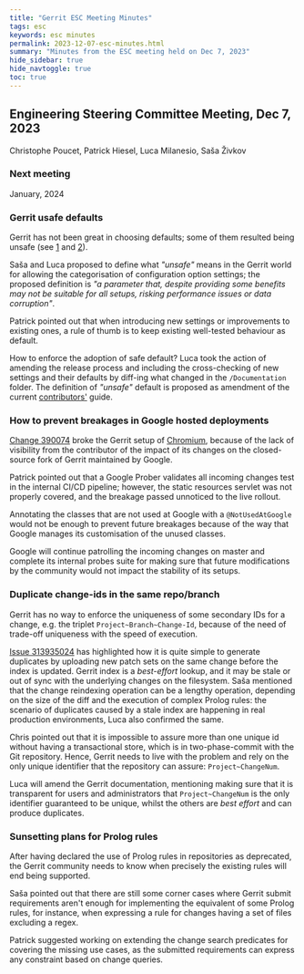 ```yaml
---
title: "Gerrit ESC Meeting Minutes"
tags: esc
keywords: esc minutes
permalink: 2023-12-07-esc-minutes.html
summary: "Minutes from the ESC meeting held on Dec 7, 2023"
hide_sidebar: true
hide_navtoggle: true
toc: true
---
```


## Engineering Steering Committee Meeting, Dec 7, 2023

Christophe Poucet, Patrick Hiesel, Luca Milanesio, Saša Živkov

### Next meeting

January, 2024

### Gerrit usafe defaults

Gerrit has not been great in choosing defaults; some of them resulted
being unsafe
(see [1](https://gerrit-documentation.storage.googleapis.com/Documentation/3.8.2/config-gerrit.html#index.paginationType)
and [2](https://gerrit-documentation.storage.googleapis.com/Documentation/3.8.2/config-gerrit.html#core.usePerRequestRefCache)).

Saša and Luca proposed to define what _"unsafe"_ means in the Gerrit
world for allowing the categorisation of configuration option settings;
the proposed definition is _"a parameter that, despite providing some
benefits may not be suitable for all setups, risking performance issues or
data corruption"_.

Patrick pointed out that when introducing new settings or improvements
to existing ones, a rule of thumb is to keep existing well-tested behaviour
as default.

How to enforce the adoption of safe default? Luca took the action of
amending the release process and including the cross-checking of new
settings and their defaults by diff-ing what changed in the
`/Documentation` folder. The definition of _"unsafe"_ default is proposed
as amendment of the current
[contributors'](https://gerrit-documentation.storage.googleapis.com/Documentation/3.9.1/dev-contributing.html)
guide.

### How to prevent breakages in Google hosted deployments

[Change 390074](https://gerrit-review.googlesource.com/390074) broke the
Gerrit setup of [Chromium](https://chromium-review.googlesource.com),
because of the lack of visibility from the contributor
of the impact of its changes on the closed-source fork of Gerrit maintained
by Google.

Patrick pointed out that a Google Prober validates all incoming changes
test in the internal CI/CD pipeline; however, the static resources servlet
was not properly covered, and the breakage passed unnoticed to the live
rollout.

Annotating the classes that are not used at Google with a `@NotUsedAtGoogle`
would not be enough to prevent future breakages because of the way that
Google manages its customisation of the unused classes.

Google will continue patrolling the incoming changes on master and complete
its internal probes suite for making sure that future modifications by 
the community would not impact the stability of its setups.

### Duplicate change-ids in the same repo/branch

Gerrit has no way to enforce the uniqueness of some secondary IDs for
a change, e.g. the triplet `Project~Branch~Change-Id`, because of the need
of trade-off uniqueness with the speed of execution.

[Issue 313935024](https://issues.gerritcodereview.com/issues/313935024)
has highlighted how it is quite simple to generate duplicates by uploading
new patch sets on the same change before the index is updated. Gerrit index
is a _best-effort_ lookup, and it may be stale or out of sync with the
underlying changes on the filesystem. Saša mentioned that the change
reindexing operation can be a lengthy operation, depending on the size of
the diff and the execution of complex Prolog rules: the scenario of
duplicates caused by a stale index are happening in real production
environments, Luca also confirmed the same.

Chris pointed out that it is impossible to assure more than one unique id
without having a transactional store, which is in two-phase-commit with the
Git repository. Hence, Gerrit needs to live with the problem and rely
on the only unique identifier that the repository can assure:
`Project~ChangeNum`.

Luca will amend the Gerrit documentation, mentioning making sure that it
is transparent for users and administrators that `Project~ChangeNum` is the
only identifier guaranteed to be unique, whilst the others are _best effort_
and can produce duplicates.

### Sunsetting plans for Prolog rules

After having declared the use of Prolog rules in repositories as deprecated,
the Gerrit community needs to know when precisely the existing rules will
end being supported.

Saša pointed out that there are still some corner cases where Gerrit
submit requirements aren't enough for implementing the equivalent of some
Prolog rules, for instance, when expressing a rule for changes having a set
of files excluding a regex.

Patrick suggested working on extending the change search predicates for
covering the missing use cases, as the submitted requirements can express
any constraint based on change queries.